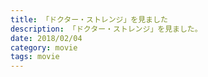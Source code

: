 ```yaml
---
title: 「ドクター・ストレンジ」を見ました
description: 「ドクター・ストレンジ」を見ました。
date: 2018/02/04
category: movie
tags: movie
---
```

